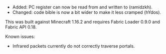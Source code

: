 * Added: PC register can now be read from and written to (ramidzkh).
* Changed: code bible is now a bit wider to make it less cramped (hYdos).

This was built against Minecraft 1.16.2 and requires Fabric Loader 0.9.0 and Fabric API 0.18.

Known issues:
* Infrared packets currently do not correctly traverse portals.